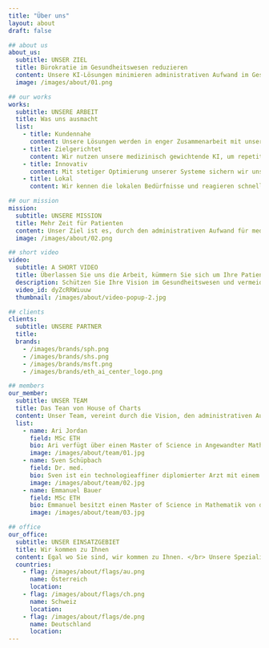 ```yaml
---
title: "Über uns"
layout: about
draft: false

## about us
about_us:
  subtitle: UNSER ZIEL
  title: Bürokratie im Gesundheitswesen reduzieren
  content: Unsere KI-Lösungen minimieren administrativen Aufwand im Gesundheitswesen, indem sie Aufgaben wie die Erstellung von Austrittsberichten automatisieren. Dies ermöglicht medizinischem Personal, sich mehr auf Patientenversorgung zu konzentrieren, steigert die Effizienz und verbessert die Behandlungsqualität.
  image: /images/about/01.png

## our works
works:
  subtitle: UNSERE ARBEIT
  title: Was uns ausmacht
  list:
    - title: Kundennahe
      content: Unsere Lösungen werden in enger Zusammenarbeit mit unseren Kundinnen und Kunden entwickelt, um sicherzustellen, dass sie ihre Bedürfnisse erfüllen.
    - title: Zielgerichtet
      content: Wir nutzen unsere medizinisch gewichtende KI, um repetitive administrative Aufgaben zu automatisieren, wodurch ihr Behandlungsteam wertvolle Zeit spart.
    - title: Innovativ
      content: Mit stetiger Optimierung unserer Systeme sichern wir unsere Position an der vordersten Front der Innovation.
    - title: Lokal
      content: Wir kennen die lokalen Bedürfnisse und reagieren schnell mit massgeschneiderten Lösungen für das Schweizer Gesundheitswesen.

## our mission
mission:
  subtitle: UNSERE MISSION
  title: Mehr Zeit für Patienten
  content: Unser Ziel ist es, durch den administrativen Aufwand für medizinisches Fachpersonal signifikant zu reduzieren, damit mehr Zeit für die essentielle Patientenversorgung zur Verfügung steht.
  image: /images/about/02.png

## short video
video:
  subtitle: A SHORT VIDEO
  title: Überlassen Sie uns die Arbeit, kümmern Sie sich um Ihre Patienten.
  description: Schützen Sie Ihre Vision im Gesundheitswesen und vermeiden Sie Missverständnisse durch klare Anweisungen. Teilen Sie schnell Informationen mit Ihrem Team und nutzen Sie Bibliotheken für konsistente Abläufe.
  video_id: dyZcRRWiuuw
  thumbnail: /images/about/video-popup-2.jpg

## clients
clients:
  subtitle: UNSERE PARTNER
  title:
  brands:
    - /images/brands/sph.png
    - /images/brands/shs.png
    - /images/brands/msft.png
    - /images/brands/eth_ai_center_logo.png

## members
our_member:
  subtitle: UNSER TEAM
  title: Das Tean von House of Charts
  content: Unser Team, vereint durch die Vision, den administrativen Aufwand für medizinisches Personal zu reduzieren, </br> ermöglichen mehr Zeit für die direkte Patientenversorgung. Dieses Engagement für Innovation und Effizienz treibt uns an, </br> kontinuierlich Lösungen zu entwickeln, die nicht nur die Arbeitslast verringern, sondern auch die Patientenversorgung verbessern.
  list:
    - name: Ari Jordan
      field: MSc ETH
      bio: Ari verfügt über einen Master of Science in Angewandter Mathematik von der ETH Zürich mit einer Spezialisierung auf maschinelles Lernen und Computer Vision. Mit seinem breiten technischen Spektrum hat er einige intelligente Systeme in hochkomplexen IT-Infrastrukturen entwickelt. Ari sorgt dafür, dass unsere Software stets auf dem neuesten Stand der Technik bleibt. Er setzt sich für höchste Sicherheits- und Datenschutzstandards ein und gewährleistet, dass wir immer mit den neuesten technologischen Entwicklungen Schritt halten.
      image: /images/about/team/01.jpg
    - name: Sven Schüpbach
      field: Dr. med.
      bio: Sven ist ein technologieaffiner diplomierter Arzt mit einem Abschluss von der Universität Bern. Er verfügt über umfangreiche Erfahrungen in einer grossen Bandbreite von medizinischen Disziplinen. Zudem hat er Krankenhäuser in Bezug auf beste medizinische Praktiken, Prozesse und klinische Digitalstrategien beraten. Er stellt sicher, dass die Technologie von House of Charts den hohen Anforderungen des medizinischen Feldes entspricht und sich in das klinische Umfeld einfügt. Sven ist der Visionär, der kompromisslos darauf abzielt, das Wohlbefinden von Patienten und medizinischem Personal zu steigern, indem er die für Verwaltungsaufgaben aufgewendete Zeit des medizinischen Personals reduziert und die Zeit mit Patienten maximiert.
      image: /images/about/team/02.jpg
    - name: Emmanuel Bauer
      field: MSc ETH
      bio: Emmanuel besitzt einen Master of Science in Mathematik von der ETH Zürich mit einer Spezialisierung auf maschinelles Lernen und die Verarbeitung natürlicher Sprache. Seine Forschung konzentrierte sich auf die Anwendung neuester Technologien für zuverlässige Dokumentenverarbeitung und -erstellung. Emmanuel sorgt dafür, dass unsere KI- und Automatisierungsprozesse reibungslos funktionieren und von hoher Qualität sind. Es ist ihm wichtig, dass unsere Produkte von höchster Qualität sind und individuell auf die Bedürfnisse unserer Kunden zugeschnitten werden.
      image: /images/about/team/03.jpg

## office
our_office:
  subtitle: UNSER EINSATZGEBIET
  title: Wir kommen zu Ihnen
  content: Egal wo Sie sind, wir kommen zu Ihnen. </br> Unsere Spezialität ist das automatische Verarbeiten und Erstellen klinischer Dokumentation in deutscher Sprache. </br> Wir sind im ganzen deutschsprachigen Raum unterwegs.
  countries:
    - flag: /images/about/flags/au.png
      name: Österreich
      location:
    - flag: /images/about/flags/ch.png
      name: Schweiz
      location:
    - flag: /images/about/flags/de.png
      name: Deutschland
      location:
---
```

